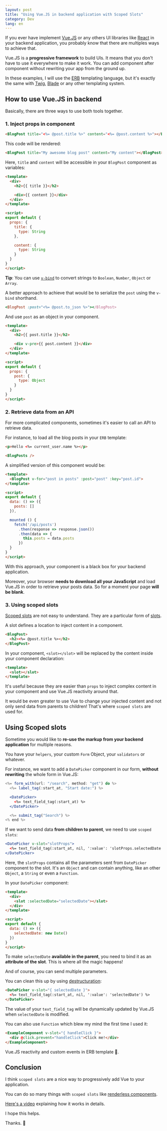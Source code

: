 ```yaml
---
layout: post
title: "Using Vue.JS in backend application with Scoped Slots"
category: Dev
lang: en
---
```


If you ever have implement [Vue.JS](https://vuejs.org/) or any others UI libraries like [React](https://reactjs.org/) in your backend application, you probably know that there are multiples ways to achieve that.

Vue.JS is a **progressive framework** to build UIs. It means that you don't have to use it everywhere to make it work. You can add component after component without rewriting your app from the ground up.

In these examples, I will use the [ERB](https://en.wikipedia.org/wiki/ERuby) templating language, but it's exactly the same with [Twig](https://twig.symfony.com/), [Blade](https://laravel.com/docs/7.x/blade) or any other templating system.

## How to use Vue.JS in backend

Basically, there are three ways to use both tools together.

### 1. Inject props in component

```html
<BlogPost title="<%= @post.title %>" content="<%= @post.content %>"></BlogPost>
```

This code will be rendered:

```html
<BlogPost title="My awesome blog post" content="My content"></BlogPost>
```

Here, `title` and `content` will be accessible in your `BlogPost` component as variables:

```html
<template>
  <div>
    <h2>{{ title }}</h2>

    <div>{{ content }}</div>
  </div>
</template>

<script>
export default {
  props: {
    title: {
      type: String
    },

    content: {
      type: String
    }
  }
}
</script>
```

**Tip**: You can use [`v-bind`](https://vuejs.org/v2/guide/components-props.html#Passing-Static-or-Dynamic-Props) to convert strings to `Boolean`, `Number`, `Object` or `Array`.

A better approach to achieve that would be to serialize the `post` using the `v-bind` shorthand.

```ruby
<BlogPost :post="<%= @post.to_json %>"></BlogPost>
```

And use `post` as an object in your component.

```html
<template>
  <div>
    <h2>{{ post.title }}</h2>

    <div v-pre>{{ post.content }}</div>
  </div>
</template>

<script>
export default {
  props: {
    post: {
      type: Object
    }
  }
}
</script>
```

### 2. Retrieve data from an API

For more complicated components, sometimes it's easier to call an API to retrieve data.

For instance, to load all the blog posts in your `ERB` template:

```html
<p>Hello <%= current_user.name %></p>

<BlogPosts />
```

A simplified version of this component would be:

```html
<template>
  <BlogPost v-for="post in posts" :post="post" :key="post.id">
</template>

<script>
export default {
  data: () => ({
    posts: []
  }),

  mounted () {
    fetch('/api/posts')
      .then(response => response.json())
      .then(data => {
        this.posts = data.posts
      })
  }
}
</script>
```

With this approach, your component is a black box for your backend application.

Moreover, your browser **needs to download all your JavaScript** and load Vue.JS in order to retrieve your posts data. So for a moment your page **will be blank**.


### 3. Using scoped slots

[Scoped slots](https://vuejs.org/v2/guide/components-slots.html#Scoped-Slots) are not easy to understand. They are a particular form of [slots](https://vuejs.org/v2/guide/components-slots.html).

A slot defines a location to inject content in a component.

```html
<BlogPost>
  <h2><%= @post.title %></h2>
</BlogPost>
```

In your component, `<slot></slot>` will be replaced by the content inside your component declaration:

```html
<template>
  <slot></slot>
</template>
```

It's useful because they are easier than `props` to inject complex content in your component and use Vue.JS reactivity around that.

It would be even greater to use Vue to change your injected content and not only send data from parents to children! That's where `scoped slots` are used for.

## Using Scoped slots

Sometime you would like to **re-use the markup from your backend application** for multiple reasons.

You have your `helpers`, your custom `Form` Object, your `validators` or whatever.

For instance, we want to add a `DatePicker` component in our form, **without rewriting** the whole form in Vue.JS:

```jsx
<%= form_with(url: "/search", method: "get") do %>
  <%= label_tag(:start_at, "Start date:") %>

  <DatePicker>
    <%= text_field_tag(:start_at) %>
  </DatePicker>

  <%= submit_tag("Search") %>
<% end %>
```

If we want to send data **from children to parent**, we need to use `scoped slots`:

```jsx
<DatePicker v-slot="slotProps">
  <%= text_field_tag(:start_at, nil, ':value': 'slotProps.selectedDate') %>
</DatePicker>
```

Here, the `slotProps` contains all the parameters sent from `DatePicker` component to the slot. It's an `Object` and can contain anything, like an other `Object`, a `String` or even a `Function`.

In your `DatePicker` component:
```html
<template>
  <div>
    <slot :selectedDate="selectedDate"></slot>
  </div>
</template>

<script>
export default {
  data: () => ({
    selectedDate: new Date()
  })
}
</script>
```

To make `selectedDate` **available in the parent**, you need to bind it as an **attribute of the slot**. This is where all the magic happens!

And of course, you can send multiple parameters.

You can clean this up by using [destructuration](https://developer.mozilla.org/en-US/docs/Web/JavaScript/Reference/Operators/Destructuring_assignment):

```html
<DatePicker v-slot="{ selectedDate }">
  <%= text_field_tag(:start_at, nil, ':value': 'selectedDate') %>
</DatePicker>
```

The value of your `text_field_tag` will be dynamically updated by Vue.JS when `selectedDate` is modified.

You can also use `Function` which blew my mind the first time I used it:

```html
<ExampleComponent v-slot="{ handleClick }">
  <div @click.prevent="handleClick">Click me!</div>
</ExampleComponent>
```

Vue.JS reactivity and custom events in ERB template 🤯.

## Conclusion

I think `scoped slots` are a nice way to progressively add Vue to your application.

You can do so many things with `scoped slots` like [renderless components](https://adamwathan.me/renderless-components-in-vuejs/).

[Here's a video](https://www.youtube.com/watch?v=GWdOucfAzTo) explaining how it works in details.

I hope this helps.

Thanks. 👋
